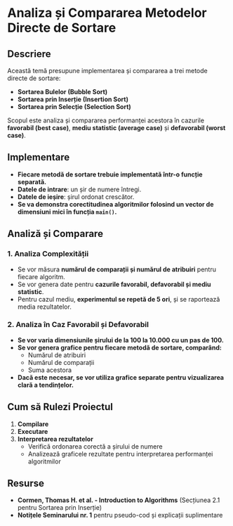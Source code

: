 # Analiza și Compararea Metodelor Directe de Sortare

## Descriere
Această temă presupune implementarea și compararea a trei metode directe de sortare:
- **Sortarea Bulelor (Bubble Sort)**
- **Sortarea prin Inserție (Insertion Sort)**
- **Sortarea prin Selecție (Selection Sort)**

Scopul este analiza și compararea performanței acestora în cazurile **favorabil (best case)**, **mediu statistic (average case)** și **defavorabil (worst case)**. 

## Implementare
- **Fiecare metodă de sortare trebuie implementată într-o funcție separată.**
- **Datele de intrare**: un șir de numere întregi.
- **Datele de ieșire**: șirul ordonat crescător.
- **Se va demonstra corectitudinea algoritmilor folosind un vector de dimensiuni mici în funcția `main()`.**

## Analiză și Comparare
### 1. Analiza Complexității
- Se vor măsura **numărul de comparații și numărul de atribuiri** pentru fiecare algoritm.
- Se vor genera date pentru **cazurile favorabil, defavorabil și mediu statistic**.
- Pentru cazul mediu, **experimentul se repetă de 5 ori**, și se raportează media rezultatelor.

### 2. Analiza în Caz Favorabil și Defavorabil
- **Se vor varia dimensiunile șirului de la 100 la 10.000 cu un pas de 100.**
- **Se vor genera grafice pentru fiecare metodă de sortare, comparând:**
  - Numărul de atribuiri
  - Numărul de comparații
  - Suma acestora
- **Dacă este necesar, se vor utiliza grafice separate pentru vizualizarea clară a tendințelor.**

## Cum să Rulezi Proiectul
1. **Compilare**
2. **Executare**
3. **Interpretarea rezultatelor**
   - Verifică ordonarea corectă a șirului de numere
   - Analizează graficele rezultate pentru interpretarea performanței algoritmilor

## Resurse
- **Cormen, Thomas H. et al. - Introduction to Algorithms** (Secțiunea 2.1 pentru Sortarea prin Inserție)
- **Notițele Seminarului nr. 1** pentru pseudo-cod și explicații suplimentare

